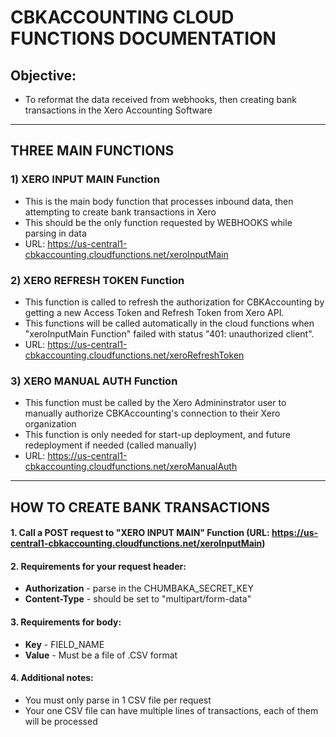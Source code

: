 
# **CBKACCOUNTING CLOUD FUNCTIONS DOCUMENTATION**

## **Objective:**

- To reformat the data received from webhooks, then creating bank transactions in the Xero Accounting Software

-----

## **THREE MAIN FUNCTIONS**

### 1) XERO INPUT MAIN Function
- This is the main body function that processes inbound data, then attempting to create bank transactions in Xero 
- This should be the only function requested by WEBHOOKS while parsing in data
- URL: https://us-central1-cbkaccounting.cloudfunctions.net/xeroInputMain

### 2) XERO REFRESH TOKEN Function
- This function is called to refresh the authorization for CBKAccounting by getting a new Access Token and Refresh Token from Xero API.
- This functions will be called automatically in the cloud functions when "xeroInputMain Function" failed with status "401: unauthorized client".
- URL: https://us-central1-cbkaccounting.cloudfunctions.net/xeroRefreshToken

### 3) XERO MANUAL AUTH Function
- This function must be called by the Xero Admininstrator user to manually authorize CBKAccounting's connection to their Xero organization
- This function is only needed for start-up deployment, and future redeployment if needed (called manually)
- URL: https://us-central1-cbkaccounting.cloudfunctions.net/xeroManualAuth

-----

## **HOW TO CREATE BANK TRANSACTIONS**

#### 1. Call a POST request to "XERO INPUT MAIN" Function (URL: https://us-central1-cbkaccounting.cloudfunctions.net/xeroInputMain)
#### 2. Requirements for your request header:
- **Authorization** - parse in the CHUMBAKA_SECRET_KEY
- **Content-Type** - should be set to "multipart/form-data"

#### 3. Requirements for body:
- **Key** - FIELD_NAME
- **Value** - Must be a file of .CSV format

#### 4. Additional notes:
- You must only parse in 1 CSV file per request
- Your one CSV file can have multiple lines of transactions, each of them will be processed

